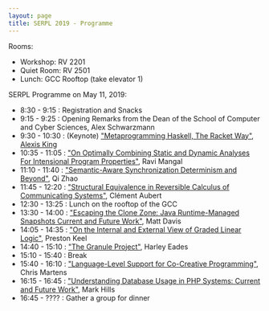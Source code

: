 ```yaml
---
layout: page
title: SERPL 2019 - Programme
---
```


Rooms:
  - Workshop: RV 2201
  - Quiet Room: RV 2501
  - Lunch: GCC Rooftop (take elevator 1)

SERPL Programme on May 11, 2019:

- 8:30 - 9:15 : Registration and Snacks
- 9:15 - 9:25 : Opening Remarks from the Dean of the School of Computer and Cyber Sciences, Alex Schwarzmann
- 9:30 - 10:30 : (Keynote) ["Metaprogramming Haskell, The Racket Way"](includes/abstracts/Alexis-King.html), [Alexis King](https://lexi-lambda.github.io/resume.html)       
- 10:35 - 11:05 : ["On Optimally Combining Static and Dynamic Analyses For Intensional Program Properties"](includes/abstracts/Ravi-Mangal.pdf), Ravi Mangal
- 11:10 - 11:40 : ["Semantic-Aware Synchronization Determinism and Beyond"](includes/abstracts/Qi-Zhao.pdf), Qi Zhao
- 11:45 - 12:20 : ["Structural Equivalence in Reversible Calculus of Communicating Systems"](includes/abstracts/Clement-Aubert.pdf), Clément Aubert
- 12:30 - 13:25 : Lunch on the rooftop of the GCC
- 13:30 - 14:00 : ["Escaping the Clone Zone: Java Runtime-Managed Snapshots Current and Future Work"](includes/abstracts/Matt-Davis.pdf), Matt Davis
- 14:05 - 14:35 : ["On the Internal and External View of Graded Linear Logic"](includes/abstracts/Preston-Keel.pdf), Preston Keel
- 14:40 - 15:10 : ["The Granule Project"](includes/abstracts/Harley-Eades.pdf), Harley Eades
- 15:10 - 15:40 : Break
- 15:40 - 16:10 : ["Language-Level Support for Co-Creative Programming"](includes/abstracts/Chris-Martens.pdf), Chris Martens
- 16:15 - 16:45 : ["Understanding Database Usage in PHP Systems: Current and Future Work"](includes/abstracts/Mark-Hills.pdf), Mark Hills
- 16:45 - ???? : Gather a group for dinner